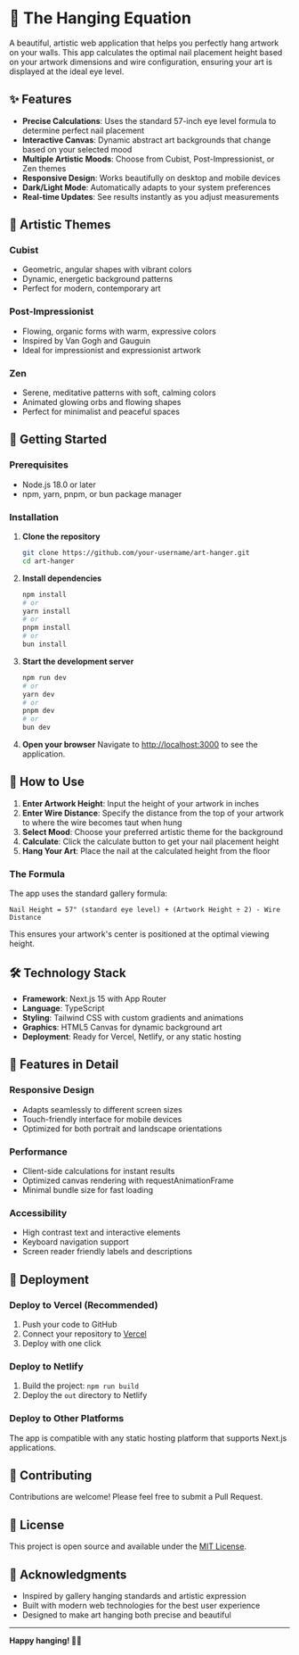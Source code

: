 # 🎯 The Hanging Equation

A beautiful, artistic web application that helps you perfectly hang artwork on your walls. This app calculates the optimal nail placement height based on your artwork dimensions and wire configuration, ensuring your art is displayed at the ideal eye level.

## ✨ Features

- **Precise Calculations**: Uses the standard 57-inch eye level formula to determine perfect nail placement
- **Interactive Canvas**: Dynamic abstract art backgrounds that change based on your selected mood
- **Multiple Artistic Moods**: Choose from Cubist, Post-Impressionist, or Zen themes
- **Responsive Design**: Works beautifully on desktop and mobile devices
- **Dark/Light Mode**: Automatically adapts to your system preferences
- **Real-time Updates**: See results instantly as you adjust measurements

## 🎨 Artistic Themes

### Cubist
- Geometric, angular shapes with vibrant colors
- Dynamic, energetic background patterns
- Perfect for modern, contemporary art

### Post-Impressionist
- Flowing, organic forms with warm, expressive colors
- Inspired by Van Gogh and Gauguin
- Ideal for impressionist and expressionist artwork

### Zen
- Serene, meditative patterns with soft, calming colors
- Animated glowing orbs and flowing shapes
- Perfect for minimalist and peaceful spaces

## 🚀 Getting Started

### Prerequisites

- Node.js 18.0 or later
- npm, yarn, pnpm, or bun package manager

### Installation

1. **Clone the repository**
   ```bash
   git clone https://github.com/your-username/art-hanger.git
   cd art-hanger
   ```

2. **Install dependencies**
   ```bash
   npm install
   # or
   yarn install
   # or
   pnpm install
   # or
   bun install
   ```

3. **Start the development server**
   ```bash
   npm run dev
   # or
   yarn dev
   # or
   pnpm dev
   # or
   bun dev
   ```

4. **Open your browser**
   Navigate to [http://localhost:3000](http://localhost:3000) to see the application.

## 📐 How to Use

1. **Enter Artwork Height**: Input the height of your artwork in inches
2. **Enter Wire Distance**: Specify the distance from the top of your artwork to where the wire becomes taut when hung
3. **Select Mood**: Choose your preferred artistic theme for the background
4. **Calculate**: Click the calculate button to get your nail placement height
5. **Hang Your Art**: Place the nail at the calculated height from the floor

### The Formula

The app uses the standard gallery formula:
```
Nail Height = 57" (standard eye level) + (Artwork Height ÷ 2) - Wire Distance
```

This ensures your artwork's center is positioned at the optimal viewing height.

## 🛠️ Technology Stack

- **Framework**: Next.js 15 with App Router
- **Language**: TypeScript
- **Styling**: Tailwind CSS with custom gradients and animations
- **Graphics**: HTML5 Canvas for dynamic background art
- **Deployment**: Ready for Vercel, Netlify, or any static hosting

## 🎯 Features in Detail

### Responsive Design
- Adapts seamlessly to different screen sizes
- Touch-friendly interface for mobile devices
- Optimized for both portrait and landscape orientations

### Performance
- Client-side calculations for instant results
- Optimized canvas rendering with requestAnimationFrame
- Minimal bundle size for fast loading

### Accessibility
- High contrast text and interactive elements
- Keyboard navigation support
- Screen reader friendly labels and descriptions

## 🚀 Deployment

### Deploy to Vercel (Recommended)

1. Push your code to GitHub
2. Connect your repository to [Vercel](https://vercel.com)
3. Deploy with one click

### Deploy to Netlify

1. Build the project: `npm run build`
2. Deploy the `out` directory to Netlify

### Deploy to Other Platforms

The app is compatible with any static hosting platform that supports Next.js applications.

## 🤝 Contributing

Contributions are welcome! Please feel free to submit a Pull Request.

## 📄 License

This project is open source and available under the [MIT License](LICENSE).

## 🙏 Acknowledgments

- Inspired by gallery hanging standards and artistic expression
- Built with modern web technologies for the best user experience
- Designed to make art hanging both precise and beautiful

---

**Happy hanging! 🎨📌**
